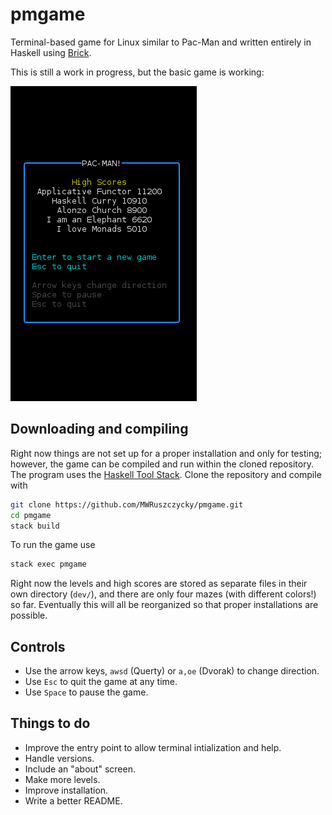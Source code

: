 # pmgame

Terminal-based game for Linux similar to Pac-Man and written entirely in Haskell using [Brick](https://hackage.haskell.org/package/brick).

This is still a work in progress, but the basic game is working:

![pmgame demo](demos/demo1.gif)

## Downloading and compiling

Right now things are not set up for a proper installation and only for testing; however, the game can be compiled and run within the cloned repository. The program uses the [Haskell Tool Stack](https://docs.haskellstack.org/en/stable/README/). Clone the repository and compile with
```sh
git clone https://github.com/MWRuszczycky/pmgame.git
cd pmgame
stack build
```
To run the game use
```sh
stack exec pmgame
```

Right now the levels and high scores are stored as separate files in their own directory (`dev/`), and there are only four mazes (with different colors!) so far. Eventually this will all be reorganized so that proper installations are possible.

## Controls

* Use the arrow keys, `awsd` (Querty) or `a,oe` (Dvorak) to change direction.
* Use `Esc` to quit the game at any time.
* Use `Space` to pause the game.

## Things to do

* Improve the entry point to allow terminal intialization and help.
* Handle versions.
* Include an "about" screen.
* Make more levels.
* Improve installation.
* Write a better README.

